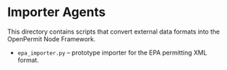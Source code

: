 # Importer Agents

This directory contains scripts that convert external data formats into the OpenPermit Node Framework.

- `epa_importer.py` – prototype importer for the EPA permitting XML format.
